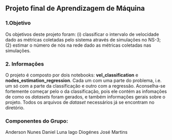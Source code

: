 ## Projeto final de Aprendizagem de Máquina

### 1.Objetivo
Os objetivos deste projeto foram: (i) classificar o intervalo de velocidade  dado as métricas coletadas pelo sistema através de simulações no NS-3; (2) estimar o número de nós na rede dado as métricas coletadas nas simulações.

### 2. Informações 
O projeto é composto por dois notebooks: **vel_classification** e **nodes_estimation_regression**. Cada um com uma parte do problema, i.e. um só com a parte da classificação e outro com a regressão. Aconselha-se fortemente começar pelo o da classificação, pois ele contém as infomações de como os *datasets* foram gerados, e também informações gerais sobre o projeto. 
Todos os arquivos de *dataset* necessários já se encontram no diretório.
### Componentes do Grupo:
Anderson Nunes
Daniel Luna
Iago Diogénes
José Martins
